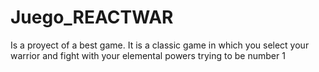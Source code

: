 # Juego_REACTWAR
Is a proyect of a best game. It is a classic game in which you select your warrior and fight with your elemental powers trying to be number 1 
